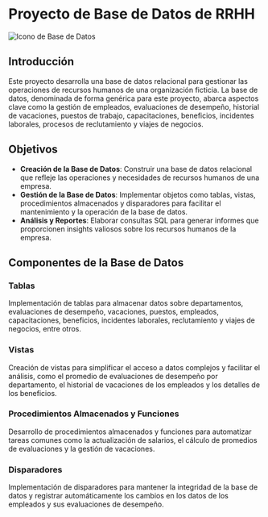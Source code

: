 # Proyecto de Base de Datos de RRHH

![Icono de Base de Datos](https://images.unsplash.com/photo-1520694478166-daaaaec95b69?q=80&w=2940&auto=format&fit=crop&ixlib=rb-4.0.3&ixid=M3wxMjA3fDB8MHxwaG90by1wYWdlfHx8fGVufDB8fHx8f)


## Introducción

Este proyecto desarrolla una base de datos relacional para gestionar las operaciones de recursos humanos de una organización ficticia. La base de datos, denominada de forma genérica para este proyecto, abarca aspectos clave como la gestión de empleados, evaluaciones de desempeño, historial de vacaciones, puestos de trabajo, capacitaciones, beneficios, incidentes laborales, procesos de reclutamiento y viajes de negocios.

## Objetivos

- **Creación de la Base de Datos**: Construir una base de datos relacional que refleje las operaciones y necesidades de recursos humanos de una empresa.
- **Gestión de la Base de Datos**: Implementar objetos como tablas, vistas, procedimientos almacenados y disparadores para facilitar el mantenimiento y la operación de la base de datos.
- **Análisis y Reportes**: Elaborar consultas SQL para generar informes que proporcionen insights valiosos sobre los recursos humanos de la empresa.

## Componentes de la Base de Datos

### Tablas

Implementación de tablas para almacenar datos sobre departamentos, evaluaciones de desempeño, vacaciones, puestos, empleados, capacitaciones, beneficios, incidentes laborales, reclutamiento y viajes de negocios, entre otros.

### Vistas

Creación de vistas para simplificar el acceso a datos complejos y facilitar el análisis, como el promedio de evaluaciones de desempeño por departamento, el historial de vacaciones de los empleados y los detalles de los beneficios.

### Procedimientos Almacenados y Funciones

Desarrollo de procedimientos almacenados y funciones para automatizar tareas comunes como la actualización de salarios, el cálculo de promedios de evaluaciones y la gestión de vacaciones.

### Disparadores

Implementación de disparadores para mantener la integridad de la base de datos y registrar automáticamente los cambios en los datos de los empleados y sus evaluaciones de desempeño.
